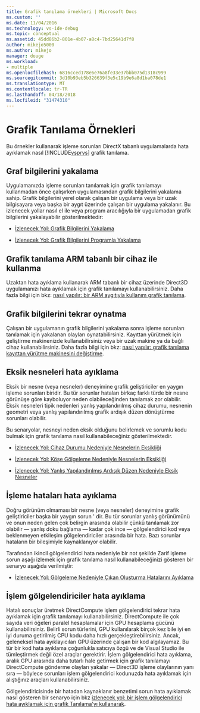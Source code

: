 ```yaml
---
title: Grafik tanılama örnekleri | Microsoft Docs
ms.custom: ''
ms.date: 11/04/2016
ms.technology: vs-ide-debug
ms.topic: conceptual
ms.assetid: 45dd86b2-801e-4b07-a8c4-7bd25641d7f8
author: mikejo5000
ms.author: mikejo
manager: douge
ms.workload:
- multiple
ms.openlocfilehash: 6816cced178e6e76a8fe33e37bbb075d1318c999
ms.sourcegitcommit: 3d10b93eb5b326639f3e5c19b9e6a8d1ba078de1
ms.translationtype: MT
ms.contentlocale: tr-TR
ms.lasthandoff: 04/18/2018
ms.locfileid: "31474310"
---
```

# <a name="graphics-diagnostics-examples"></a>Grafik Tanılama Örnekleri
Bu örnekler kullanarak işleme sorunları DirectX tabanlı uygulamalarda hata ayıklamak nasıl [!INCLUDE[vsprvs](../../code-quality/includes/vsprvs_md.md)] grafik tanılama.  
  
## <a name="capturing-graphics-information"></a>Graf bilgilerini yakalama  
 Uygulamanızda işleme sorunları tanılamak için grafik tanılamayı kullanmadan önce çalışırken uygulamasından grafik bilgilerini yakalama sahip. Grafik bilgilerini yerel olarak çalışan bir uygulama veya bir uzak bilgisayara veya başka bir aygıt üzerinde çalışan bir uygulama yakalanır. Bu izlenecek yollar nasıl el ile veya program aracılığıyla bir uygulamadan grafik bilgilerini yakalayabilir gösterilmektedir:  
  
-   [İzlenecek Yol: Grafik Bilgilerini Yakalama](walkthrough-capturing-graphics-information.md)  
  
-   [İzlenecek Yol: Grafik Bilgilerini Programla Yakalama](walkthrough-capturing-graphics-information-programmatically.md)  
  
## <a name="use-graphics-diagnostics-with-an-arm-based-device"></a>Grafik tanılama ARM tabanlı bir cihaz ile kullanma  
 Uzaktan hata ayıklama kullanarak ARM tabanlı bir cihaz üzerinde Direct3D uygulamanızı hata ayıklamak için grafik tanılamayı kullanabilirsiniz. Daha fazla bilgi için bkz: [nasıl yapılır: bir ARM aygıtıyla kullanım grafik tanılama](how-to-use-graphics-diagnostics-with-an-arm-device.md).  
  
## <a name="playing-back-graphics-information"></a>Grafik bilgilerini tekrar oynatma  
 Çalışan bir uygulamanın grafik bilgilerini yakalama sonra işleme sorunları tanılamak için yakalanan olayları oynatabilirsiniz. Kayıttan yürütmek için geliştirme makinenizde kullanabilirsiniz veya bir uzak makine ya da bağlı cihaz kullanabilirsiniz. Daha fazla bilgi için bkz: [nasıl yapılır: grafik tanılama kayıttan yürütme makinesini değiştirme](how-to-change-the-graphics-diagnostics-playback-machine.md).  
  
## <a name="debugging-missing-objects"></a>Eksik nesneleri hata ayıklama  
 Eksik bir nesne (veya nesneler) deneyimine grafik geliştiriciler en yaygın işleme sorunları biridir. Bu tür sorunlar hataları birkaç farklı türde bir nesne görünüşe göre kayboluyor neden olabileceğinden tanılamak zor olabilir. Eksik nesneleri tipik nedenleri yanlış yapılandırılmış cihaz durumu, nesnenin geometri veya yanlış yapılandırılmış grafik ardışık düzen dönüştürme sorunları olabilir.  
  
 Bu senaryolar, nesneyi neden eksik olduğunu belirlemek ve sorumlu kodu bulmak için grafik tanılama nasıl kullanabileceğiniz gösterilmektedir.  
  
-   [İzlenecek Yol: Cihaz Durumu Nedeniyle Nesnelerin Eksikliği](walkthrough-missing-objects-due-to-device-state.md)  
  
-   [İzlenecek Yol: Köşe Gölgeleme Nedeniyle Nesnelerin Eksikliği](walkthrough-missing-objects-due-to-vertex-shading.md)  
  
-   [İzlenecek Yol: Yanlış Yapılandırılmış Ardışık Düzen Nedeniyle Eksik Nesneler](walkthrough-missing-objects-due-to-misconfigured-pipeline.md)  
  
## <a name="debugging-rendering-errors"></a>İşleme hataları hata ayıklama  
 Doğru görünüm olmaması bir nesne (veya nesneler) deneyimine grafik geliştiriciler başka bir yaygın sorun ' dir. Bu tür sorunlar yanlış görünümünü ve onun neden gelen çok belirgin arasında olabilir çünkü tanılamak zor olabilir — yanlış doku bağlama — kadar çok ince — gölgelendirici kod veya beklenmeyen etkileşim gölgelendiriciler arasında bir hata. Bazı sorunlar hataların bir bileşimiyle kaynaklanıyor olabilir.  
  
 Tarafından ikincil gölgelendirici hata nedeniyle bir not şekilde Zarif işleme sorun aşağı izlemek için grafik tanılama nasıl kullanabileceğinizi gösteren bir senaryo aşağıda verilmiştir:  
  
-   [İzlenecek Yol: Gölgeleme Nedeniyle Çıkan Oluşturma Hatalarını Ayıklama](walkthrough-debugging-rendering-errors-due-to-shading.md)  
  
## <a name="debugging-compute-shaders"></a>İşlem gölgelendiriciler hata ayıklama  
 Hatalı sonuçlar üretmek DirectCompute işlem gölgelendirici tekrar hata ayıklamak için grafik tanılamayı kullanabilirsiniz. DirectCompute ile çok sayıda veri öğeleri paralel hesaplamalar için GPU hesaplama gücünü kullanabilirsiniz. Belirli sorun türlerini, GPU kullanılarak birçok kez bile iyi en iyi duruma getirilmiş CPU kodu daha hızlı gerçekleştirebilirsiniz. Ancak, geleneksel hata ayıklayıcıları GPU üzerinde çalışan bir kod algılayamaz. Bu tür bir kod hata ayıklama çoğunlukla satıcıya özgü ve de Visual Studio ile tümleştirmek değil özel araçlar gerektirir. İşlem gölgelendirici hata ayıklama, aralık GPU arasında daha tutarlı hale getirmek için grafik tanılamayı DirectCompute gönderme olayları yakalar — Direct3D işleme olaylarının yanı sıra — böylece sorunları işlem gölgelendirici kodunuzda hata ayıklamak için alıştığınız araçları kullanabilirsiniz.  
  
 Gölgelendiricisinde bir hatadan kaynaklanır benzetimi sorun hata ayıklamak nasıl gösteren bir senaryo için bkz [izlenecek yol: bir işlem gölgelendirici hata ayıklamak için grafik Tanılama'yı kullanarak](walkthrough-using-graphics-diagnostics-to-debug-a-compute-shader.md).